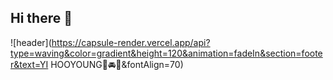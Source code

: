 ## Hi there 👋

![header](https://capsule-render.vercel.app/api?type=waving&color=gradient&height=120&animation=fadeIn&section=footer&text=YI HOOYOUNG🚗🚘🚛&fontAlign=70)
